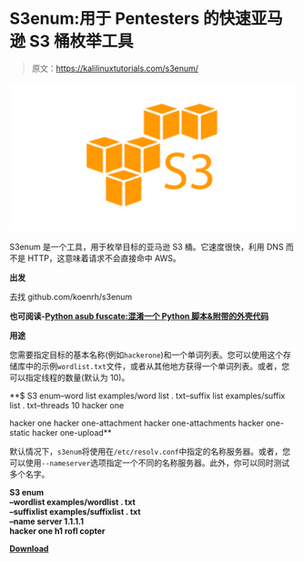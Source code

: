 # S3enum:用于 Pentesters 的快速亚马逊 S3 桶枚举工具

> 原文：<https://kalilinuxtutorials.com/s3enum/>

[![S3enum : Fast Amazon S3 Bucket Enumeration Tool For Pentesters](img//a435300c4b5134d0256f941c476516bc.png "S3enum : Fast Amazon S3 Bucket Enumeration Tool For Pentesters")](https://1.bp.blogspot.com/-kmO0qKQK54U/XjtNjw-XZgI/AAAAAAAAEuE/EP-AeqU2QugEAFnu2VNsPA_ODx3iQOx5QCLcBGAsYHQ/s1600/S3%25281%2529.png)

S3enum 是一个工具，用于枚举目标的亚马逊 S3 桶。它速度很快，利用 DNS 而不是 HTTP，这意味着请求不会直接命中 AWS。

**出发**

去找 github.com/koenrh/s3enum

**也可阅读-[Python asub fuscate:混淆一个 Python 脚本&附带的外壳代码](https://kalilinuxtutorials.com/pythonaesobfuscate-obfuscates-a-python-script-accompanying-shellcode/)**

**用途**

您需要指定目标的基本名称(例如`hackerone`)和一个单词列表。您可以使用这个存储库中的示例`wordlist.txt`文件，或者从其他地方获得一个单词列表。或者，您可以指定线程的数量(默认为 10)。

**$ S3 enum–word list examples/word list . txt–suffix list examples/suffix list . txt–threads 10 hacker one

hacker one
hacker one-attachment
hacker one-attachments
hacker one-static
hacker one-upload**

默认情况下，`s3enum`将使用在`/etc/resolv.conf`中指定的名称服务器。或者，您可以使用`--nameserver`选项指定一个不同的名称服务器。此外，你可以同时测试多个名字。

**S3 enum \
–wordlist examples/wordlist . txt \
–suffixlist examples/suffixlist . txt \
–name server 1.1.1.1 \
hacker one h1 rofl copter**

[**Download**](https://github.com/koenrh/s3enum)